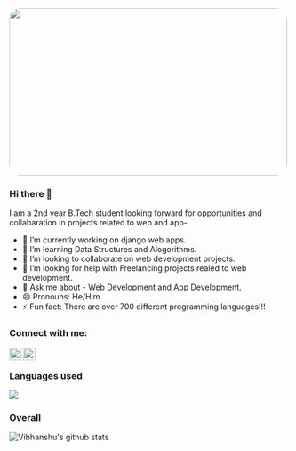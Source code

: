 <img src="https://media1.giphy.com/media/dKc2fBq97S9gIzLX2j/giphy.gif" style="border-radius:20px;" height=300px width=500px >


### Hi there 👋

I am a 2nd year B.Tech student looking forward for opportunities and collabaration in projects related to web and app-

- 🔭 I’m currently working on django web apps.
- 🌱 I’m learning Data Structures and Alogorithms.
- 👯 I’m looking to collaborate on web development projects.
- 🤔 I’m looking for help with Freelancing projects realed to web development.
- 💬 Ask me about - Web Development and App Development.
- 😄 Pronouns: He/Him
- ⚡ Fun fact:  There are over 700 different programming languages!!!

### Connect with me:

[<img align="left" alt="" width="22px" src="https://www.fpsa.org/wp-content/uploads/linkedin-logo-copy.png" />](https://www.linkedin.com/in/vibhanshu-garg)
[<img align="left" alt="codeSTACKr | Instagram" width="22px" src="https://cdn2.iconfinder.com/data/icons/social-media-2285/512/1_Instagram_colored_svg_1-512.png" />](https://www.instagram.com/garg.vibhanshu)
<br />

### Languages used

![](https://github-readme-stats.vercel.app/api/top-langs/?username=vibhanshu2001)

### Overall

![Vibhanshu's github stats](https://github-readme-stats.vercel.app/api?username=vibhanshu2001)


